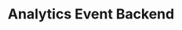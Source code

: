 ---
title: "Analytics Event Backend"
slug: "analytics-event-backend"
priority: 0
description: "An end to end data product to Ingest analytics events from the client to Snowflake"
image: "/assets/usecase-1.jpg"
role: "Lead Architect & Engineer"
company: "Volvo Cars"
industry: "Automotive"
employees: "1000+"
stats:
  - label: "Productivity increase"
    value: "20%"
  - label: "Reduction in search time"
    value: "60%"
  - label: "Employee satisfaction"
    value: "95%"
challenge: |
  The existing corporate intranet was outdated, difficult to navigate, and 
  poorly organized. Employees struggled to find important information, 
  collaboration tools were scattered across different platforms, and the 
  overall user experience hindered productivity. The system lacked modern 
  features like search functionality, mobile responsiveness, and integration 
  with existing business tools.
results: |
  The optimized intranet delivered significant improvements in employee 
  productivity and satisfaction. We achieved a 20% increase in overall 
  productivity metrics, 95% employee satisfaction rating, and reduced 
  time spent searching for information by 60%. The new system also 
  improved internal communication efficiency by 45%.
process:
  - title: "Employee Research & Analysis"
    description: "Conducted comprehensive surveys and interviews with employees across different departments to understand their daily workflows, pain points, and information needs within the current intranet system."
  - title: "Information Architecture"
    description: "Restructured the entire information hierarchy based on employee mental models and task flows. Created intuitive navigation systems and content organization that aligns with how employees actually work."
  - title: "Feature Integration"
    description: "Integrated essential business tools and applications into a unified platform. Designed seamless workflows that connect different systems while maintaining security and compliance requirements."
  - title: "User Interface Design"
    description: "Created a modern, clean interface that prioritizes usability and accessibility. Focused on reducing cognitive load while providing quick access to frequently used tools and information."
  - title: "Testing & Iteration"
    description: "Conducted extensive user testing with different employee groups, gathered feedback, and iteratively improved the design. Ensured the final solution met diverse needs across the organization."
stack:
  - Java
  - Kafka
  - Spring
  - PostgresSQL
  - Android
  - Snowflake
  - Kubernetes
  - Azure
testimonial:
  quote: "The new intranet has transformed how we work as a company. Finding information is now effortless, and the improved collaboration tools have brought our teams closer together."
  author: "Lisa Rodriguez"
  title: "HR Director | TechCorp"
conclusion: |
  The corporate intranet optimization project successfully transformed a fragmented, 
  inefficient system into a modern, user-friendly platform that serves as the backbone 
  of company operations. By focusing on employee needs and creating intuitive workflows, 
  we delivered measurable improvements in productivity and satisfaction. The project 
  demonstrates how strategic UX design can have a direct impact on organizational 
  efficiency and employee experience.
---